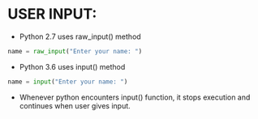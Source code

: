 # USER INPUT:

- Python 2.7 uses raw_input() method

```py
name = raw_input("Enter your name: ")
```

- Python 3.6 uses input() method

```py
name = input("Enter your name: ")
```

- Whenever python encounters input() function, it stops execution and continues when user gives input.
